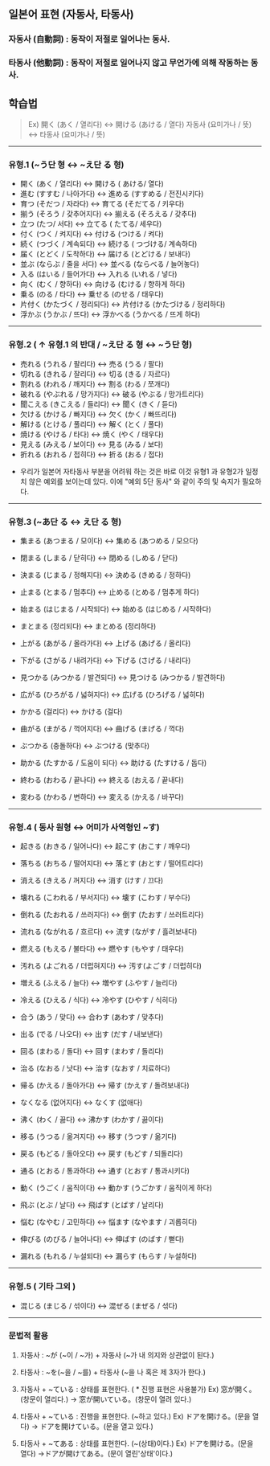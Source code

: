 ## 일본어 표현 (자동사, 타동사)
### 자동사 (自動詞) : 동작이 저절로 일어나는 동사.
### 타동사 (他動詞) : 동작이 저절로 일어나지 않고 무언가에 의해 작동하는 동사.

## 학습법

> Ex) 
開く (あく / 열리다) ↔ 開ける (あける / 열다)
자동사 (요미가나 / 뜻) ↔ 타동사 (요미가나 / 뜻)

---

### 유형.1 (~う단 형 ↔ ~え단 る 형)

- 開く (あく / 열리다) ↔ 開ける ( あける/ 열다)
- 進む (すすむ / 나아가다) ↔ 進める (すすめる / 전진시키다)
- 育つ (そだつ / 자라다) ↔ 育てる (そだてる / 키우다)
- 揃う (そろう / 갖추어지다) ↔ 揃える (そろえる / 갖추다)
- 立つ (たつ/ 서다) ↔ 立てる ( たてる/ 세우다) 
- 付く (つく / 켜지다) ↔ 付ける (つける / 켜다)
- 続く (つづく / 계속되다) ↔ 続ける ( つづける/ 계속하다)
- 届く (とどく / 도착하다) ↔ 届ける (とどける / 보내다)
- 並ぶ (ならぶ / 줄을 서다) ↔ 並べる (ならべる / 늘어놓다)
- 入る (はいる / 들어가다) ↔ 入れる (いれる / 넣다) 
- 向く (むく / 향하다) ↔ 向ける (むける / 향하게 하다)
- 乗る (のる / 타다) ↔ 乗せる (のせる / 태우다)
- 片付く (かたづく / 정리되다) ↔ 片付ける (かたづける / 정리하다)
- 浮かぶ (うかぶ / 뜨다) ↔ 浮かべる (うかべる / 뜨게 하다)

---

### 유형.2 ( ↑ 유형.1 의 반대 / ~え단 る 형 ↔ ~う단 형)

- 売れる (うれる / 팔리다) ↔ 売る (うる / 팔다)
- 切れる (きれる / 잘리다) ↔ 切る (きる / 자르다)
- 割れる (われる / 깨지다) ↔ 割る (わる / 쪼개다)
- 破れる (やぶれる / 망가지다) ↔ 破る (やぶる / 망가트리다)
- 聞こえる (きこえる / 들리다) ↔ 聞く (きく / 듣다)
- 欠ける (かける / 빠지다) ↔ 欠く (かく / 빠뜨리다)
- 解ける (とける / 풀리다) ↔ 解く (とく / 풀다)
- 焼ける (やける / 타다) ↔ 焼く (やく / 태우다)
- 見える (みえる / 보이다) ↔ 見る (みる / 보다)
- 折れる (おれる / 접히다) ↔ 折る (おる / 접다)

* 우리가 일본어 자타동사 부분을 어려워 하는 것은 바로 이것 
유형1 과 유형2가 일정치 않은 예외를 보이는데 있다. 이에 "예외 5단 동사" 와 같이 
주의 및 숙지가 필요하다.

---

### 유형.3 (~あ단 る ↔ え단 る 형)

- 集まる (あつまる / 모이다) ↔ 集める (あつめる / 모으다)
- 閉まる (しまる / 닫히다) ↔ 閉める (しめる / 닫다) 
- 決まる (じまる / 정해지다) ↔ 決める (きめる / 정하다) 
- 止まる (とまる / 멈추다) ↔ 止める (とめる / 멈추게 하다) 
- 始まる (はじまる / 시작되다) ↔ 始める (はじめる / 시작하다) 
- まとまる (정리되다) ↔ まとめる (정리하다)

- 上がる (あがる / 올라가다) ↔ 上げる (あげる / 올리다)
- 下がる (さがる / 내려가다) ↔ 下げる (さげる / 내리다)
- 見つかる (みつかる / 발견되다) ↔ 見つける (みつかる / 발견하다)
- 広がる (ひろがる / 넓혀지다) ↔ 広げる (ひろげる / 넓히다)
- かかる (걸리다) ↔ かける (걸다)
- 曲がる (まがる / 꺽어지다) ↔ 曲げる (まげる / 꺽다)
- ぶつかる (충돌하다) ↔ ぶつける (맞추다)
- 助かる (たすかる / 도움이 되다) ↔ 助ける (たすける / 돕다)

- 終わる (おわる / 끝나다) ↔ 終える (おえる / 끝내다)
- 変わる (かわる / 변하다) ↔ 変える (かえる / 바꾸다)

---

### 유형.4 ( 동사 원형 ↔ 어미가 사역형인 ~す)

- 起きる (おきる / 일어나다) ↔ 起こす (おこす / 깨우다)
- 落ちる (おちる / 떨어지다) ↔ 落とす (おとす / 떨어트리다)

- 消える (きえる / 꺼지다) ↔ 消す (けす / 끄다)
- 壊れる (こわれる / 부서지다) ↔ 壊す (こわす / 부수다)
- 倒れる (たおれる / 쓰러지다) ↔ 倒す (たおす / 쓰러트리다)
- 流れる (ながれる / 흐르다) ↔ 流す (ながす / 흘려보내다)
- 燃える (もえる / 불타다) ↔ 燃やす (もやす / 태우다)
- 汚れる (よごれる / 더럽혀지다) ↔ 汚す(よごす / 더럽히다)
- 増える (ふえる / 늘다) ↔ 増やす (ふやす / 늘리다)
- 冷える (ひえる / 식다) ↔ 冷やす (ひやす / 식히다)

- 合う (あう / 맞다) ↔ 合わす (あわす / 맞추다)
- 出る (でる / 나오다) ↔ 出す (だす / 내보낸다)
- 回る (まわる / 돌다) ↔ 回す (まわす / 돌리다)
- 治る (なおる / 낫다) ↔ 治す (なおす / 치료하다)
- 帰る (かえる / 돌아가다) ↔ 帰す (かえす / 돌려보내다)
- なくなる (없어지다) ↔ なくす (없애다)
- 沸く (わく / 끓다) ↔ 沸かす (わかす / 끓이다)
- 移る (うつる / 옮겨지다) ↔ 移す (うつす / 옮기다)
- 戻る (もどる / 돌아오다) ↔ 戻す (もどす / 되돌리다)
- 通る (とおる / 통과하다) ↔ 通す (とおす / 통과시키다)

- 動く (うごく / 움직이다) ↔ 動かす (うごかす / 움직이게 하다)
- 飛ぶ (とぶ / 날다) ↔ 飛ばす (とばす / 날리다)
- 悩む (なやむ / 고민하다) ↔ 悩ます (なやます / 괴롭히다)
- 伸びる (のびる / 늘어나다) ↔ 伸ばす (のばす / 뻗다)
- 漏れる (もれる / 누설되다) ↔ 漏らす (もらす / 누설하다)

---

### 유형.5 ( 기타 그외 )

- 混じる (まじる / 섞이다) ↔ 混ぜる (まぜる / 섞다)

---

### 문법적 활용

1. 자동사 : ~が (~이 / ~가) + 자동사 (~가 내 의지와 상관없이 된다.)

2. 타동사 : ~を(~을 / ~를) + 타동사 (~을 나 혹은 제 3자가 한다.)

3. 자동사 + ~ている : 상태를 표현한다. ( * 진행 표현은 사용불가)
Ex) 窓が開く。(창문이 열리다.) → 窓が開いている。(창문이 열려 있다.)

4. 타동사 + ~ている : 진행을 표현한다. (~하고 있다.)
Ex) ドアを開ける。(문을 열다) → ドアを開けている。(문을 열고 있다.)

5. 타동사 + ~てある : 상태를 표현한다. (~(상태)이다.)
Ex) ドアを開ける。(문을 열다) →ドアが開けてある。(문이 열린'상태'이다.)

